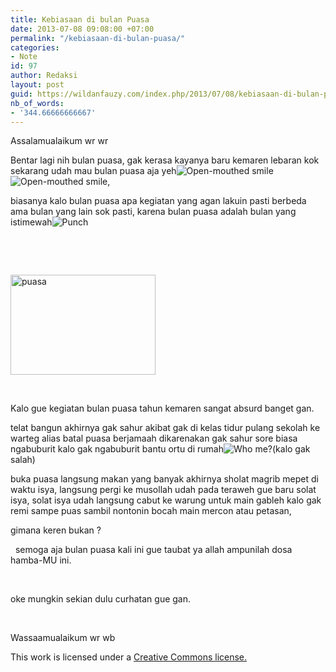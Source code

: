```yaml
---
title: Kebiasaan di bulan Puasa
date: 2013-07-08 09:08:00 +07:00
permalink: "/kebiasaan-di-bulan-puasa/"
categories:
- Note
id: 97
author: Redaksi
layout: post
guid: https://wildanfauzy.com/index.php/2013/07/08/kebiasaan-di-bulan-puasa/
nb_of_words:
- '344.66666666667'
---
```


Assalamualaikum wr wr

Bentar lagi nih bulan puasa, gak kerasa kayanya baru kemaren lebaran kok sekarang udah mau bulan puasa aja yeh<img class="wlEmoticon wlEmoticon-openmouthedsmile" alt="Open-mouthed smile" src="https://i0.wp.com/lh4.ggpht.com/-8gN47FGmRu0/UdqBBwx-OtI/AAAAAAAAAk4/IhpOOxSNgCs/wlEmoticon-openmouthedsmile2.png?w=768" data-recalc-dims="1" /><img class="wlEmoticon wlEmoticon-openmouthedsmile" alt="Open-mouthed smile" src="https://i0.wp.com/lh4.ggpht.com/-8gN47FGmRu0/UdqBBwx-OtI/AAAAAAAAAk4/IhpOOxSNgCs/wlEmoticon-openmouthedsmile2.png?w=768" data-recalc-dims="1" />,

biasanya kalo bulan puasa apa kegiatan yang agan lakuin pasti berbeda ama bulan yang lain sok pasti, karena bulan puasa adalah bulan yang istimewah<img class="wlEmoticon wlEmoticon-punch" alt="Punch" src="https://i2.wp.com/lh5.ggpht.com/-VOY3TVyS7cE/UdqBFG2K7fI/AAAAAAAAAlA/OWU4ESVXgQo/wlEmoticon-punch2.png?w=768" data-recalc-dims="1" />

 

 

[<img loading="lazy" title="puasa" border="0" alt="puasa" src="https://i2.wp.com/lh6.ggpht.com/-SCnkDhUIcbA/UdqBYU522mI/AAAAAAAAAlQ/HbJn9VMejgI/puasa_thumb2.png?resize=232%2C160" width="232" height="160" data-recalc-dims="1" />](https://i0.wp.com/lh3.ggpht.com/-Hs85sNMdxSc/UdqBSdPv4uI/AAAAAAAAAlI/0H_MjIYm3xc/s1600-h/puasa5.png)

 

Kalo gue kegiatan bulan puasa tahun kemaren sangat absurd banget gan.

telat bangun akhirnya gak sahur akibat gak di kelas tidur pulang sekolah ke warteg alias batal puasa berjamaah dikarenakan gak sahur sore biasa ngabuburit kalo gak ngabuburit bantu ortu di rumah<img class="wlEmoticon wlEmoticon-whome" alt="Who me?" src="https://i2.wp.com/lh5.ggpht.com/-wlC4K9gIZl0/UdqBbQb5jiI/AAAAAAAAAlY/uuEu808DrDQ/wlEmoticon-whome%25255B2%25255D.png?w=768" data-recalc-dims="1" />(kalo gak salah)

buka puasa langsung makan yang banyak akhirnya sholat magrib mepet di waktu isya, langsung pergi ke musollah udah pada teraweh gue baru solat isya, solat isya udah langsung cabut ke warung untuk main gableh kalo gak remi sampe puas sambil nontonin bocah main mercon atau petasan,

gimana keren bukan ?

  semoga aja bulan puasa kali ini gue taubat ya allah ampunilah dosa hamba-MU ini.

 

oke mungkin sekian dulu curhatan gue gan.

 

Wassaamualaikum wr wb

<div style="margin:0;padding:0;">
  This work is licensed under a <a href="http://creativecommons.org/licenses/by/3.0/">Creative Commons license.</a>
</div>